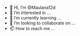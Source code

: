 - 👋 Hi, I’m @Maulana12d
- 👀 I’m interested in ...
- 🌱 I’m currently learning ...
- 💞️ I’m looking to collaborate on ...
- 📫 How to reach me ...

<!---
Maulana12d/Maulana12d is a ✨ special ✨ repository because its `README.md` (this file) appears on your GitHub profile.
You can click the Preview link to take a look at your changes.
--->
